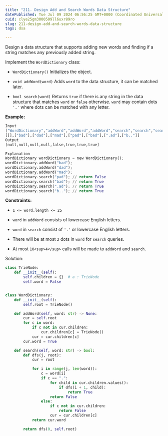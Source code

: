 ```yaml
---
title: "211. Design Add and Search Words Data Structure"
datePublished: Tue Jul 09 2024 06:56:25 GMT+0000 (Coordinated Universal Time)
cuid: clye25gm3000509ll6uxr89ro
slug: 211-design-add-and-search-words-data-structure
tags: dsa

---
```


Design a data structure that supports adding new words and finding if a string matches any previously added string.

Implement the `WordDictionary` class:

* `WordDictionary()` Initializes the object.
    
* `void addWord(word)` Adds `word` to the data structure, it can be matched later.
    
* `bool search(word)` Returns `true` if there is any string in the data structure that matches `word` or `false` otherwise. `word` may contain dots `'.'` where dots can be matched with any letter.
    

**Example:**

```python
Input
["WordDictionary","addWord","addWord","addWord","search","search","search","search"]
[[],["bad"],["dad"],["mad"],["pad"],["bad"],[".ad"],["b.."]]
Output
[null,null,null,null,false,true,true,true]

Explanation
WordDictionary wordDictionary = new WordDictionary();
wordDictionary.addWord("bad");
wordDictionary.addWord("dad");
wordDictionary.addWord("mad");
wordDictionary.search("pad"); // return False
wordDictionary.search("bad"); // return True
wordDictionary.search(".ad"); // return True
wordDictionary.search("b.."); // return True
```

**Constraints:**

* `1 <= word.length <= 25`
    
* `word` in `addWord` consists of lowercase English letters.
    
* `word` in `search` consist of `'.'` or lowercase English letters.
    
* There will be at most `2` dots in `word` for `search` queries.
    
* At most `10<sup>4</sup>` calls will be made to `addWord` and `search`.
    

Solution:

```python
class TrieNode:
    def __init__(self):
        self.children = {}  # a : TrieNode
        self.word = False


class WordDictionary:
    def __init__(self):
        self.root = TrieNode()

    def addWord(self, word: str) -> None:
        cur = self.root
        for c in word:
            if c not in cur.children:
                cur.children[c] = TrieNode()
            cur = cur.children[c]
        cur.word = True

    def search(self, word: str) -> bool:
        def dfs(j, root):
            cur = root

            for i in range(j, len(word)):
                c = word[i]
                if c == ".":
                    for child in cur.children.values():
                        if dfs(i + 1, child):
                            return True
                    return False
                else:
                    if c not in cur.children:
                        return False
                    cur = cur.children[c]
            return cur.word

        return dfs(0, self.root)
```